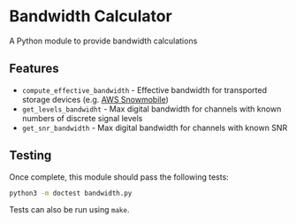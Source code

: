 Bandwidth Calculator
====================

A Python module to provide bandwidth calculations

Features
--------

- `compute_effective_bandwidth` - Effective bandwidth for transported storage devices (e.g. [AWS Snowmobile](https://aws.amazon.com/snowmobile/))
- `get_levels_bandwidht` - Max digital bandwidth for channels with known numbers of discrete signal levels
- `get_snr_bandwidth` - Max digital bandwidth for channels with known SNR

Testing
-------

Once complete, this module should pass the following tests:

```sh
python3 -m doctest bandwidth.py
```

Tests can also be run using `make`.
